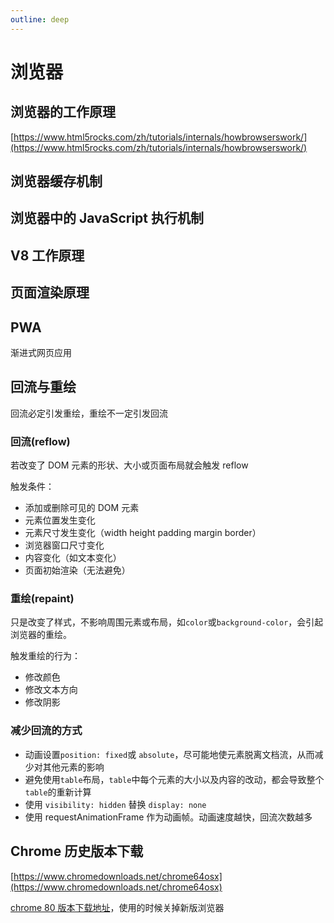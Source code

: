 ```yaml
---
outline: deep
---
```


# 浏览器

## 浏览器的工作原理

[https://www.html5rocks.com/zh/tutorials/internals/howbrowserswork/](https://www.html5rocks.com/zh/tutorials/internals/howbrowserswork/)

## 浏览器缓存机制

## 浏览器中的 JavaScript 执行机制

## V8 工作原理

## 页面渲染原理

## PWA

渐进式网页应用

## 回流与重绘

回流必定引发重绘，重绘不一定引发回流

### 回流(reflow)

若改变了 DOM 元素的形状、大小或页面布局就会触发 reflow

触发条件：

- 添加或删除可见的 DOM 元素
- 元素位置发生变化
- 元素尺寸发生变化（width height padding margin border）
- 浏览器窗口尺寸变化
- 内容变化（如文本变化）
- 页面初始渲染（无法避免）

### 重绘(repaint)

只是改变了样式，不影响周围元素或布局，如`color`或`background-color`，会引起浏览器的重绘。

触发重绘的行为：

- 修改颜色
- 修改文本方向
- 修改阴影

### 减少回流的方式

- 动画设置`position: fixed`或 `absolute`，尽可能地使元素脱离文档流，从而减少对其他元素的影响
- 避免使用`table`布局，`table`中每个元素的大小以及内容的改动，都会导致整个`table`的重新计算
- 使用 `visibility: hidden` 替换 `display: none`
- 使用 requestAnimationFrame 作为动画帧。动画速度越快，回流次数越多

## Chrome 历史版本下载

[https://www.chromedownloads.net/chrome64osx](https://www.chromedownloads.net/chrome64osx)

[chrome 80 版本下载地址](https://www.chromedownloads.net/chrome64osx-stable/989.html)，使用的时候关掉新版浏览器
